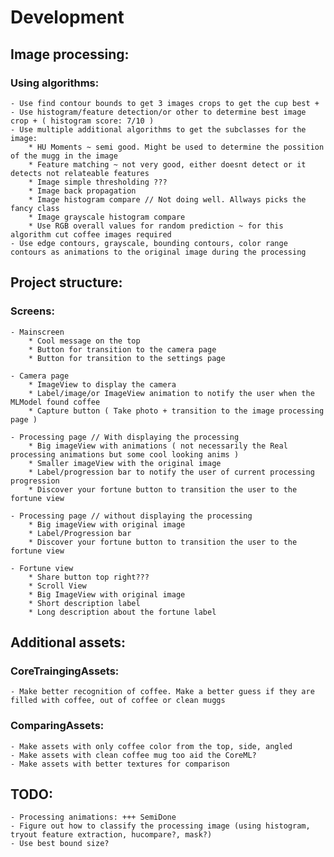 #  Development

## Image processing: 

### Using algorithms:
    - Use find contour bounds to get 3 images crops to get the cup best +
    - Use histogram/feature detection/or other to determine best image crop + ( histogram score: 7/10 )
    - Use multiple additional algorithms to get the subclasses for the image:
        * HU Moments ~ semi good. Might be used to determine the possition of the mugg in the image
        * Feature matching ~ not very good, either doesnt detect or it detects not relateable features
        * Image simple thresholding ??? 
        * Image back propagation
        * Image histogram compare // Not doing well. Allways picks the fancy class
        * Image grayscale histogram compare
        * Use RGB overall values for random prediction ~ for this algorithm cut coffee images required
    - Use edge contours, grayscale, bounding contours, color range contours as animations to the original image during the processing 

## Project structure:

### Screens:
    - Mainscreen
        * Cool message on the top
        * Button for transition to the camera page
        * Button for transition to the settings page
        
    - Camera page
        * ImageView to display the camera
        * Label/image/or ImageView animation to notify the user when the MLModel found coffee
        * Capture button ( Take photo + transition to the image processing page )
        
    - Processing page // With displaying the processing
        * Big imageView with animations ( not necessarily the Real processing animations but some cool looking anims )
        * Smaller imageView with the original image
        * Label/progression bar to notify the user of current processing progression
        * Discover your fortune button to transition the user to the fortune view
        
    - Processing page // without displaying the processing
        * Big imageView with original image
        * Label/Progression bar
        * Discover your fortune button to transition the user to the fortune view
        
    - Fortune view 
        * Share button top right???
        * Scroll View
        * Big ImageView with original image
        * Short description label
        * Long description about the fortune label

## Additional assets:

### CoreTraingingAssets:
    - Make better recognition of coffee. Make a better guess if they are filled with coffee, out of coffee or clean muggs

### ComparingAssets:
    - Make assets with only coffee color from the top, side, angled
    - Make assets with clean coffee mug too aid the CoreML?
    - Make assets with better textures for comparison


## TODO:
    - Processing animations: +++ SemiDone
    - Figure out how to classify the processing image (using histogram, tryout feature extraction, hucompare?, mask?)
    - Use best bound size?
